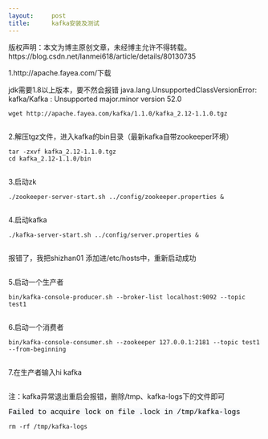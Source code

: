 ```yaml
---
layout:     post
title:      kafka安装及测试
---
```

<div id="article_content" class="article_content clearfix csdn-tracking-statistics" data-pid="blog" data-mod="popu_307" data-dsm="post">
								<div class="article-copyright">
					版权声明：本文为博主原创文章，未经博主允许不得转载。					https://blog.csdn.net/lanmei618/article/details/80130735				</div>
								            <link rel="stylesheet" href="https://csdnimg.cn/release/phoenix/template/css/ck_htmledit_views-f76675cdea.css">
						<div class="htmledit_views" id="content_views">
                <p>1.http://apache.fayea.com/下载</p><p>jdk需要1.8以上版本，要不然会报错 java.lang.UnsupportedClassVersionError: kafka/Kafka : Unsupported major.minor version 52.0</p><pre><code class="language-html">wget http://apache.fayea.com/kafka/1.1.0/kafka_2.12-1.1.0.tgz   </code></pre><p><img src="https://img-blog.csdn.net/20180428140054942?watermark/2/text/aHR0cHM6Ly9ibG9nLmNzZG4ubmV0L2xhbm1laTYxOA==/font/5a6L5L2T/fontsize/400/fill/I0JBQkFCMA==/dissolve/70" alt=""></p><p>2.解压tgz文件，进入kafka的bin目录（最新kafka自带zookeeper环境）</p><pre><code class="language-html">tar -zxvf kafka_2.12-1.1.0.tgz
cd kafka_2.12-1.1.0/bin</code></pre><p><img src="https://img-blog.csdn.net/20180428140536565?watermark/2/text/aHR0cHM6Ly9ibG9nLmNzZG4ubmV0L2xhbm1laTYxOA==/font/5a6L5L2T/fontsize/400/fill/I0JBQkFCMA==/dissolve/70" alt=""></p><p>3.启动zk</p><pre><code class="language-html">./zookeeper-server-start.sh ../config/zookeeper.properties &amp;
</code></pre><p><img src="https://img-blog.csdn.net/20180428142304207?watermark/2/text/aHR0cHM6Ly9ibG9nLmNzZG4ubmV0L2xhbm1laTYxOA==/font/5a6L5L2T/fontsize/400/fill/I0JBQkFCMA==/dissolve/70" alt=""></p><p>4.启动kafka</p><pre><code class="language-html">./kafka-server-start.sh ../config/server.properties &amp;</code></pre><p><img src="https://img-blog.csdn.net/20180428151335223?watermark/2/text/aHR0cHM6Ly9ibG9nLmNzZG4ubmV0L2xhbm1laTYxOA==/font/5a6L5L2T/fontsize/400/fill/I0JBQkFCMA==/dissolve/70" alt=""><br></p><p>报错了，我把shizhan01 添加进/etc/hosts中，重新启动成功</p><p><img src="https://img-blog.csdn.net/20180428151620600?watermark/2/text/aHR0cHM6Ly9ibG9nLmNzZG4ubmV0L2xhbm1laTYxOA==/font/5a6L5L2T/fontsize/400/fill/I0JBQkFCMA==/dissolve/70" alt=""><br></p><p>5.启动一个生产者</p><pre><code class="language-html">bin/kafka-console-producer.sh --broker-list localhost:9092 --topic test1</code></pre><p><img src="https://img-blog.csdn.net/20180428152538142?watermark/2/text/aHR0cHM6Ly9ibG9nLmNzZG4ubmV0L2xhbm1laTYxOA==/font/5a6L5L2T/fontsize/400/fill/I0JBQkFCMA==/dissolve/70" alt=""><br></p><p>6.启动一个消费者</p><pre><code class="language-html">bin/kafka-console-consumer.sh --zookeeper 127.0.0.1:2181 --topic test1 --from-beginning
</code></pre><img src="https://img-blog.csdn.net/20180428152549916?watermark/2/text/aHR0cHM6Ly9ibG9nLmNzZG4ubmV0L2xhbm1laTYxOA==/font/5a6L5L2T/fontsize/400/fill/I0JBQkFCMA==/dissolve/70" alt=""><br><p>7.在生产者输入hi kafka</p><p><img src="https://img-blog.csdn.net/20180428152707301?watermark/2/text/aHR0cHM6Ly9ibG9nLmNzZG4ubmV0L2xhbm1laTYxOA==/font/5a6L5L2T/fontsize/400/fill/I0JBQkFCMA==/dissolve/70" alt=""><br></p><p>注：kafka异常退出重启会报错，删除/tmp、kafka-logs下的文件即可</p><p><span style="color:rgb(0,0,0);font-family:Consolas, Inconsolata, Courier, monospace;font-size:14px;white-space:pre;background-color:rgb(246,248,250);">Failed to acquire lock on file .lock in /tmp/kafka-logs</span><br></p><pre><code class="language-html">rm -rf /tmp/kafka-logs</code></pre><br>            </div>
                </div>